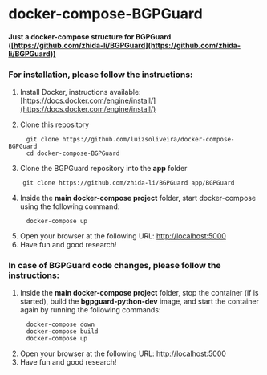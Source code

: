 # docker-compose-BGPGuard

#### Just a docker-compose structure for BGPGuard ([https://github.com/zhida-li/BGPGuard](https://github.com/zhida-li/BGPGuard))

### For **installation**, please follow the instructions:

1. Install Docker, instructions available: [https://docs.docker.com/engine/install/](https://docs.docker.com/engine/install/)

2. Clone this repository
```
     git clone https://github.com/luizsoliveira/docker-compose-BGPGuard
     cd docker-compose-BGPGuard
```

3. Clone the BGPGuard repository into the **app** folder
```
    git clone https://github.com/zhida-li/BGPGuard app/BGPGuard
```
4. Inside the **main docker-compose project** folder, start docker-compose using the following command:
```
     docker-compose up
```
5. Open your browser at the following URL: [http://localhost:5000](http://localhost:5000)
6. Have fun and good research!

### In case of BGPGuard **code changes**, please follow the instructions:

1. Inside the **main docker-compose project** folder, stop the container (if is started), build the **bgpguard-python-dev** image, and start the container again by running the following commands:
```
     docker-compose down
     docker-compose build
     docker-compose up
```
2. Open your browser at the following URL: [http://localhost:5000](http://localhost:5000)
3. Have fun and good research!
